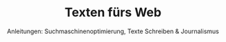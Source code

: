 ---
subtitle    : "Anleitungen: Suchmaschinenoptimierung, Texte Schreiben & Journalismus"
title       : "Texten fürs Web"
meta_title  : "Anleitungen: Suchmaschinenoptimierung, Texte Schreiben & Journalismus"
---